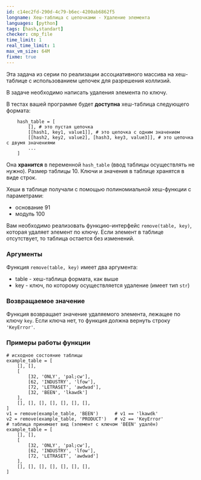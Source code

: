 ```yaml
---
id: c14ec2fd-290d-4c79-b6ec-4200ab6862f5
longname: Хеш-таблица с цепочками - Удаление элемента
languages: [python]
tags: [hash,standart]
checker: cmp_file
time_limit: 1
real_time_limit: 1
max_vm_size: 64M
fixme: true
---
```



Эта задача из серии по реализации ассоциативного массива на хеш-таблице с использованием цепочек для разрешения коллизий.

В задаче необходимо написать удаления элемента по ключу.

В тестах вашей программе будет **доступна** хеш-таблица следующего формата:

```
    hash_table = [
        [], # это пустая цепочка
        [[hash1, key1, value1]], # это цепочка с одним значением
        [[hash2, key2, value2], [hash3, key3, value3]], # это цепочка с двумя значениями
        ...
    ]
```

Она **хранится** в переменной `hash_table` (ввод таблицы осуществлять не нужно).
Размер таблицы 10.
Ключи и значения в таблице хранятся в виде строк.

Хеши в таблице получали с помощью полиномиальной хеш-функции с параметрами:
- основание 91
- модуль 100

Вам необходимо реализовать функцию-интерфейс `remove(table, key)`, которая удаляет элемент по ключу.
Если элемент в таблице отсутствует, то таблица остается без изменений.

### Аргументы

Функция `remove(table, key)` имеет два аргумента:
- table - хеш-таблица формата, как выше
- key - ключ, по которому осуществляется удаление (имеет тип `str`)

### Возвращаемое значение

Функция возвращает значение удаляемого элемента, лежащее по ключу `key`.
Если ключа нет, то функция должна вернуть строку `'KeyError'`.

### Примеры работы функции
    
    # исходное состояние таблицы
    example_table = [
        [], [],
        [
            [32, 'ONLY', 'pal;cw'],
            [62, 'INDUSTRY', 'lfow'],
            [72, 'LETRASET', 'awdwad'],
            [32, 'BEEN', 'lkawdk']
        ],
        [], [], [], [], [], [], [],
    ]
    v1 = remove(example_table, 'BEEN')      # v1 == 'lkawdk'
    v2 = remove(example_table, 'PRODUCT')   # v2 == 'KeyError'
    # таблица принимает вид (элемент с ключом 'BEEN' удалён)
    example_table = [
        [], [],
        [
            [32, 'ONLY', 'pal;cw'],
            [62, 'INDUSTRY', 'lfow'],
            [72, 'LETRASET', 'awdwad']
        ],
        [], [], [], [], [], [], [],
    ]

